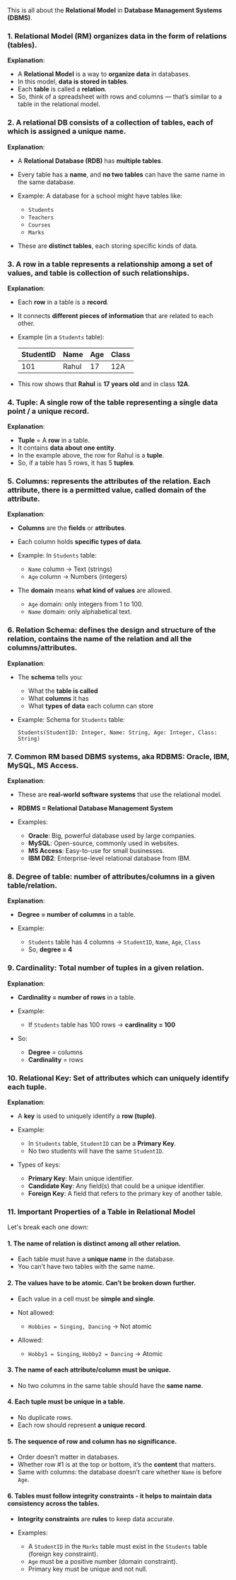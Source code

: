 This is all about the **Relational Model** in **Database Management Systems (DBMS)**.

### **1. Relational Model (RM) organizes data in the form of relations (tables).**

**Explanation**:

* A **Relational Model** is a way to **organize data** in databases.
* In this model, **data is stored in tables**.
* Each **table** is called a **relation**.
* So, think of a spreadsheet with rows and columns — that’s similar to a table in the relational model.

### **2. A relational DB consists of a collection of tables, each of which is assigned a unique name.**

**Explanation**:

* A **Relational Database (RDB)** has **multiple tables**.
* Every table has a **name**, and **no two tables** can have the same name in the same database.
* Example: A database for a school might have tables like:

  * `Students`
  * `Teachers`
  * `Courses`
  * `Marks`
* These are **distinct tables**, each storing specific kinds of data.

### **3. A row in a table represents a relationship among a set of values, and table is collection of such relationships.**

**Explanation**:

* Each **row** in a table is a **record**.
* It connects **different pieces of information** that are related to each other.
* Example (in a `Students` table):

  | StudentID | Name  | Age | Class |
  | --------- | ----- | --- | ----- |
  | 101       | Rahul | 17  | 12A   |
* This row shows that **Rahul** is **17 years old** and in class **12A**.

### **4. Tuple: A single row of the table representing a single data point / a unique record.**

**Explanation**:

* **Tuple** = A **row** in a table.
* It contains **data about one entity**.
* In the example above, the row for Rahul is a **tuple**.
* So, if a table has 5 rows, it has 5 **tuples**.

### **5. Columns: represents the attributes of the relation. Each attribute, there is a permitted value, called domain of the attribute.**

**Explanation**:

* **Columns** are the **fields** or **attributes**.
* Each column holds **specific types of data**.
* Example: In `Students` table:

  * `Name` column → Text (strings)
  * `Age` column → Numbers (integers)
* The **domain** means **what kind of values** are allowed.

  * `Age` domain: only integers from 1 to 100.
  * `Name` domain: only alphabetical text.

### **6. Relation Schema: defines the design and structure of the relation, contains the name of the relation and all the columns/attributes.**

**Explanation**:

* The **schema** tells you:

  * What the **table is called**
  * What **columns** it has
  * What **types of data** each column can store
* Example: Schema for `Students` table:

  ```
  Students(StudentID: Integer, Name: String, Age: Integer, Class: String)
  ```

### **7. Common RM based DBMS systems, aka RDBMS: Oracle, IBM, MySQL, MS Access.**

**Explanation**:

* These are **real-world software systems** that use the relational model.
* **RDBMS = Relational Database Management System**
* Examples:

  * **Oracle**: Big, powerful database used by large companies.
  * **MySQL**: Open-source, commonly used in websites.
  * **MS Access**: Easy-to-use for small businesses.
  * **IBM DB2**: Enterprise-level relational database from IBM.

### **8. Degree of table: number of attributes/columns in a given table/relation.**

**Explanation**:

* **Degree = number of columns** in a table.
* Example:

  * `Students` table has 4 columns → `StudentID`, `Name`, `Age`, `Class`
  * So, **degree = 4**

### **9. Cardinality: Total number of tuples in a given relation.**

**Explanation**:

* **Cardinality = number of rows** in a table.
* Example:

  * If `Students` table has 100 rows → **cardinality = 100**
* So:

  * **Degree** = columns
  * **Cardinality** = rows

### **10. Relational Key: Set of attributes which can uniquely identify each tuple.**

**Explanation**:

* A **key** is used to uniquely identify a **row (tuple)**.
* Example:

  * In `Students` table, `StudentID` can be a **Primary Key**.
  * No two students will have the same `StudentID`.
* Types of keys:

  * **Primary Key**: Main unique identifier.
  * **Candidate Key**: Any field(s) that could be a unique identifier.
  * **Foreign Key**: A field that refers to the primary key of another table.

### **11. Important Properties of a Table in Relational Model**

Let's break each one down:

#### **1. The name of relation is distinct among all other relation.**

* Each table must have a **unique name** in the database.
* You can’t have two tables with the same name.

#### **2. The values have to be atomic. Can’t be broken down further.**

* Each value in a cell must be **simple and single**.
* Not allowed:

  * `Hobbies = Singing, Dancing` → Not atomic
* Allowed:

  * `Hobby1 = Singing`, `Hobby2 = Dancing` → Atomic

#### **3. The name of each attribute/column must be unique.**

* No two columns in the same table should have the **same name**.

#### **4. Each tuple must be unique in a table.**

* No duplicate rows.
* Each row should represent **a unique record**.

#### **5. The sequence of row and column has no significance.**

* Order doesn’t matter in databases.
* Whether row #1 is at the top or bottom, it’s the **content** that matters.
* Same with columns: the database doesn’t care whether `Name` is before `Age`.

#### **6. Tables must follow integrity constraints - it helps to maintain data consistency across the tables.**

* **Integrity constraints** are **rules** to keep data accurate.
* Examples:

  * A `StudentID` in the `Marks` table must exist in the `Students` table (foreign key constraint).
  * `Age` must be a positive number (domain constraint).
  * Primary key must be unique and not null.
